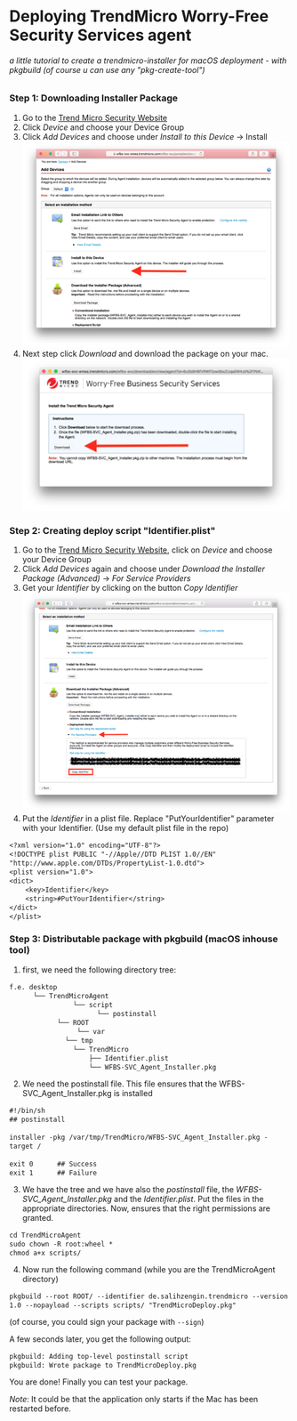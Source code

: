 # Deploying TrendMicro Worry-Free Security Services agent
###### a little tutorial to create a trendmicro-installer for macOS deployment - with pkgbuild (of course u can use any "pkg-create-tool")

### Step 1: Downloading Installer Package
1. Go to the [Trend Micro Security Website](https://wfbs-svc-emea.trendmicro.com/) 
2. Click *Device* and choose your Device Group
3. Click *Add Devices* and choose under *Install to this Device* -> Install
![1](images/Screenshot1.png)
4. Next step click *Download* and download the package on your mac.
![2](images/Screenshot2.png)

### Step 2: Creating deploy script "Identifier.plist"
1. Go to the [Trend Micro Security Website](https://wfbs-svc-emea.trendmicro.com/), click on *Device* and choose your Device Group
2. Click *Add Devices* again and choose under *Download the Installer Package (Advanced)* -> *For Service Providers*
3. Get your *Identifier* by clicking on the button *Copy Identifier*
![3](images/Screenshot3.png)
4. Put the *Identifier* in a plist file. Replace "PutYourIdentifier" parameter with your Identifier. (Use my default plist file in the repo)
```plist
<?xml version="1.0" encoding="UTF-8"?>
<!DOCTYPE plist PUBLIC "-//Apple//DTD PLIST 1.0//EN" "http://www.apple.com/DTDs/PropertyList-1.0.dtd">
<plist version="1.0">
<dict>
	<key>Identifier</key>
	<string>#PutYourIdentifier</string>
</dict>
</plist>
```

### Step 3: Distributable package with pkgbuild (macOS inhouse tool)
1. first, we need the following directory tree:
```
f.e. desktop
      └── TrendMicroAgent
                └── script
                      └── postinstall
    		└── ROOT
        	     └── var
			  └── tmp
				└── TrendMicro
					├── Identifier.plist
					└── WFBS-SVC_Agent_Installer.pkg
```
2. We need the postinstall file. This file ensures that the WFBS-SVC_Agent_Installer.pkg is installed
```shell
#!/bin/sh
## postinstall

installer -pkg /var/tmp/TrendMicro/WFBS-SVC_Agent_Installer.pkg -target /

exit 0		## Success
exit 1		## Failure
```

3. We have the tree and we have also the *postinstall* file, the *WFBS-SVC_Agent_Installer.pkg* and the *Identifier.plist*. Put the files in the appropriate directories. Now, ensures that the right permissions are granted.
```
cd TrendMicroAgent
sudo chown -R root:wheel *
chmod a+x scripts/
```
4. Now run the following command (while you are the TrendMicroAgent directory)
```
pkgbuild --root ROOT/ --identifier de.salihzengin.trendmicro --version 1.0 --nopayload --scripts scripts/ "TrendMicroDeploy.pkg"
```
(of course, you could sign your package with `--sign`)

A few seconds later, you get the following output:
```
pkgbuild: Adding top-level postinstall script
pkgbuild: Wrote package to TrendMicroDeploy.pkg
```
You are done! Finally you can test your package.

*Note*: It could be that the application only starts if the Mac has been restarted before.

